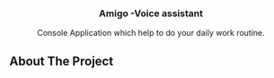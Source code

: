 <p align="center">
 <h3 align="center">Amigo -Voice assistant</h3>

  <p align="center">
   Console Application which help to do your daily work routine.
  </p>
</p>







## About The Project


